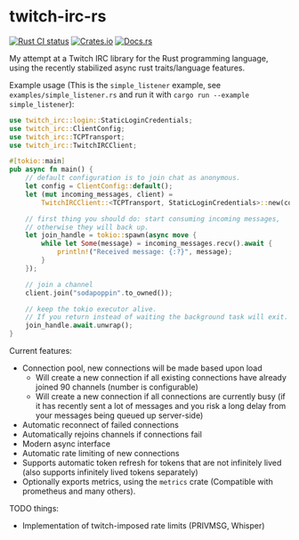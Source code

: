 # twitch-irc-rs

[![Rust CI status](https://github.com/robotty/twitch-irc-rs/workflows/Rust/badge.svg)](https://github.com/robotty/twitch-irc-rs/actions)
[![Crates.io](https://img.shields.io/crates/v/twitch-irc)](https://crates.io/crates/twitch-irc)
[![Docs.rs](https://docs.rs/twitch-irc/badge.svg)](https://docs.rs/twitch-irc)

My attempt at a Twitch IRC library for the Rust programming language, using the recently stabilized async rust traits/language features.

Example usage (This is the `simple_listener` example, see `examples/simple_listener.rs` and run it with `cargo run --example simple_listener`):

```rust
use twitch_irc::login::StaticLoginCredentials;
use twitch_irc::ClientConfig;
use twitch_irc::TCPTransport;
use twitch_irc::TwitchIRCClient;

#[tokio::main]
pub async fn main() {
    // default configuration is to join chat as anonymous.
    let config = ClientConfig::default();
    let (mut incoming_messages, client) =
        TwitchIRCClient::<TCPTransport, StaticLoginCredentials>::new(config);

    // first thing you should do: start consuming incoming messages,
    // otherwise they will back up.
    let join_handle = tokio::spawn(async move {
        while let Some(message) = incoming_messages.recv().await {
            println!("Received message: {:?}", message);
        }
    });

    // join a channel
    client.join("sodapoppin".to_owned());

    // keep the tokio executor alive.
    // If you return instead of waiting the background task will exit.
    join_handle.await.unwrap();
}
```

Current features:
- Connection pool, new connections will be made based upon load
  - Will create a new connection if all existing connections have already joined 90 channels (number is configurable)
  - Will create a new connection if all connections are currently busy (if it has recently sent a lot of messages and you risk a long delay from your messages being queued up server-side)
- Automatic reconnect of failed connections
- Automatically rejoins channels if connections fail
- Modern async interface
- Automatic rate limiting of new connections
- Supports automatic token refresh for tokens that are not infinitely lived (also supports infinitely lived tokens separately)
- Optionally exports metrics, using the `metrics` crate (Compatible with prometheus and many others).

TODO things:
- Implementation of twitch-imposed rate limits (PRIVMSG, Whisper)
